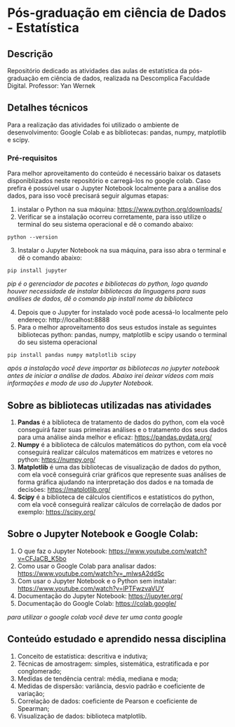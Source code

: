 # Pós-graduação em ciência de Dados - Estatística

## Descrição
Repositório dedicado as atividades das aulas de estatística da pós-graduação em ciência de dados, realizada na Descomplica Faculdade Digital. Professor: Yan Wernek

## Detalhes técnicos
Para a realização das atividades foi utilizado o ambiente de desenvolvimento: Google Colab e as bibliotecas: pandas, numpy, matplotlib e scipy.

### Pré-requisitos
Para melhor aproveitamento do conteúdo é necessário baixar os datasets disponiblizados neste repositório e carregá-los no google colab. Caso prefira é possúvel usar o Jupyter Notebook localmente para a análise dos dados, para isso você precisará seguir algumas etapas:
1. instalar o Python na sua máquina: https://www.python.org/downloads/
2. Verificar se a instalação ocorreu corretamente, para isso utilize o terminal do seu sistema operacional e dê o comando abaixo:
```
python --version
```
3. Instalar o Jupyter Notebook na sua máquina, para isso abra o terminal e dê o comando abaixo:
```
pip install jupyter
```
*pip é o gerenciador de pacotes e bibliotecas do python, logo quando houver necessidade de instalar bibliotecas da linguagens para suas análises de dados, dê o comando pip install nome da biblioteca*

4. Depois que o Jupyter for instalado você pode acessá-lo localmente pelo endereço: http://localhost:8888
5. Para o melhor aproveitamento dos seus estudos instale as seguintes bibliotecas python: pandas, numpy, matplotlib e scipy usando o terminal do seu sistema operacional
```
pip install pandas numpy matplotlib scipy
```
*após a instalação você deve importar as bibliotecas no jupyter notebook antes de iniciar a análise de dados. Abaixo irei deixar vídeos com mais informações e modo de uso do Jupyter Notebook.*

## Sobre as bibliotecas utilizadas nas atividades
1. **Pandas** é a biblioteca de tratamento de dados do python, com ela você conseguirá fazer suas primeiras análises e o tratamento dos seus dados para uma análise ainda melhor e eficaz: https://pandas.pydata.org/
2. **Numpy** é a biblioteca de cálculos matemáticos do python, com ela você conseguirá realizar cálculos matemáticos em matrizes e vetores no python: https://numpy.org/
3. **Matplotlib** é uma das bibliotecas de visualização de dados do python, com ela você conseguirá criar gráficos que represente suas análises de forma gráfica ajudando na interpretação dos dados e na tomada de decisões: https://matplotlib.org/
4. **Scipy** é a biblioteca de cálculos científicos e estatísticos do python, com ela você conseguirá realizar cálculos de correlação de dados por exemplo: https://scipy.org/

## Sobre o Jupyter Notebook e Google Colab:
1. O que faz o Jupyter Notebook: https://www.youtube.com/watch?v=CFJaCB_K5bo
2. Como usar o Google Colab para analisar dados: https://www.youtube.com/watch?v=_mIwsA2ddSc
3. Com usar o Jupyter Notebook e o Python sem instalar: https://www.youtube.com/watch?v=lPTFwzvaVUY
4. Documentação do Jupyter Notebook: https://jupyter.org/
5. Documentação do Google Colab: https://colab.google/

*para utilizar o google colab você deve ter uma conta google*

## Conteúdo estudado e aprendido nessa disciplina

1. Conceito de estatística: descritiva e indutiva;
2. Técnicas de amostragem: simples, sistemática, estratificada e por conglomerado;
3. Medidas de tendência central: média, mediana e moda;
4. Medidas de dispersão: variância, desvio padrão e coeficiente de variação;
5. Correlação de dados: coeficiente de Pearson e coeficiente de Spearman;
6. Visualização de dados: biblioteca matplotlib.
